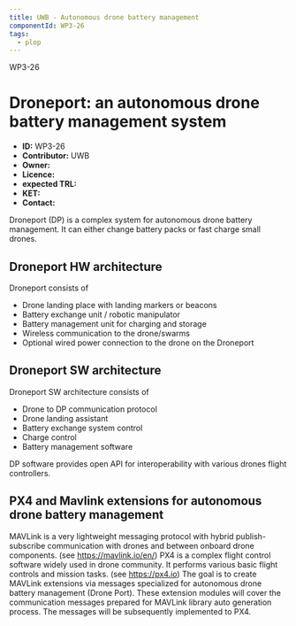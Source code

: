 ```yaml
---
title: UWB - Autonomous drone battery management
componentId: WP3-26
tags:
  - plop
---
```


WP3-26

# Droneport: an autonomous drone battery management system

- __ID:__ WP3-26
- __Contributor:__ UWB
- __Owner:__ 
- __Licence:__
- __expected TRL:__
- __KET:__
- __Contact:__

Droneport (DP) is a complex system for autonomous drone battery management. It can either change battery packs or fast charge small drones. 

## Droneport HW architecture

Droneport consists of

- Drone landing place with landing markers or beacons
- Battery exchange unit  / robotic manipulator
- Battery management unit for charging and storage
- Wireless communication to the drone/swarms
- Optional wired power connection to the drone on the Droneport

## Droneport SW architecture

Droneport SW architecture consists of

- Drone to DP communication protocol
- Drone landing assistant
- Battery exchange system control
- Charge control
- Battery management software

DP software provides open API for interoperability with various drones flight controllers.

## PX4 and Mavlink extensions for autonomous drone battery management

MAVLink is a very lightweight messaging protocol with hybrid publish-subscribe communication with drones and between onboard drone components. (see https://mavlink.io/en/)
PX4 is a complex flight control software widely used in drone community. It performs various basic flight controls and mission tasks. (see  https://px4.io)
The goal is to create MAVLink extensions via messages specialized for autonomous drone battery management (Drone Port). These extension modules will cover the communication messages prepared for MAVLink library auto generation process. The messages will be subsequently implemented to PX4.
